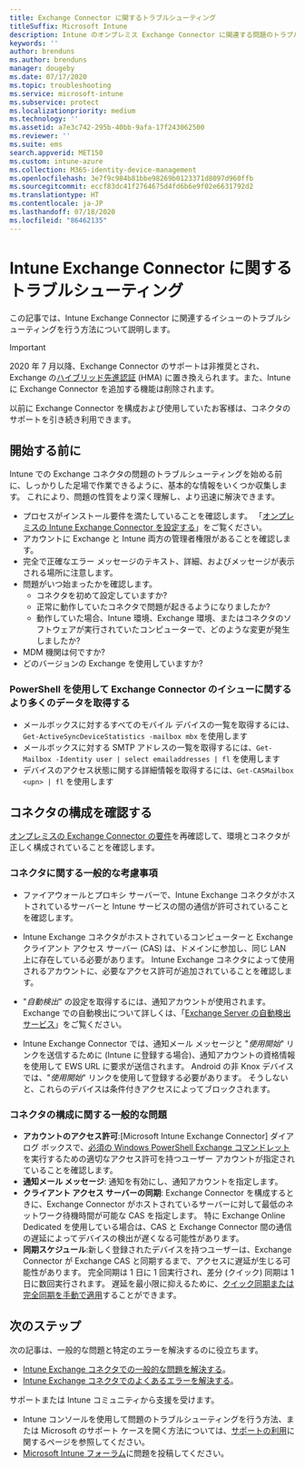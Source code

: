 ```yaml
---
title: Exchange Connector に関するトラブルシューティング
titleSuffix: Microsoft Intune
description: Intune のオンプレミス Exchange Connector に関連する問題のトラブルシューティングを行います。
keywords: ''
author: brenduns
ms.author: brenduns
manager: dougeby
ms.date: 07/17/2020
ms.topic: troubleshooting
ms.service: microsoft-intune
ms.subservice: protect
ms.localizationpriority: medium
ms.technology: ''
ms.assetid: a7e3c742-295b-40bb-9afa-17f243062500
ms.reviewer: ''
ms.suite: ems
search.appverid: MET150
ms.custom: intune-azure
ms.collection: M365-identity-device-management
ms.openlocfilehash: 3e7f9c984b81bbe98269b0123371d8097d960ffb
ms.sourcegitcommit: eccf83dc41f2764675d4fd6b6e9f02e6631792d2
ms.translationtype: HT
ms.contentlocale: ja-JP
ms.lasthandoff: 07/18/2020
ms.locfileid: "86462135"
---
```

# <a name="troubleshoot-the-intune-exchange-connector"></a>Intune Exchange Connector に関するトラブルシューティング

この記事では、Intune Exchange Connector に関連するイシューのトラブルシューティングを行う方法について説明します。

> [!IMPORTANT]
>
> 2020 年 7 月以降、Exchange Connector のサポートは非推奨とされ、Exchange の[ハイブリッド先進認証](https://docs.microsoft.com/office365/enterprise/hybrid-modern-auth-overview) (HMA) に置き換えられます。また、Intune に Exchange Connector を追加する機能は削除されます。
>
> 以前に Exchange Connector を構成および使用していたお客様は、コネクタのサポートを引き続き利用できます。


## <a name="before-you-start"></a>開始する前に

Intune での Exchange コネクタの問題のトラブルシューティングを始める前に、しっかりした足場で作業できるように、基本的な情報をいくつか収集します。 これにより、問題の性質をより深く理解し、より迅速に解決できます。

- プロセスがインストール要件を満たしていることを確認します。 「[オンプレミスの Intune Exchange Connector を設定する](exchange-connector-install.md)」をご覧ください。
- アカウントに Exchange と Intune 両方の管理者権限があることを確認します。
- 完全で正確なエラー メッセージのテキスト、詳細、およびメッセージが表示される場所に注意します。
- 問題がいつ始まったかを確認します。 
  - コネクタを初めて設定していますか? 
  - 正常に動作していたコネクタで問題が起きるようになりましたか?
  - 動作していた場合、Intune 環境、Exchange 環境、またはコネクタのソフトウェアが実行されていたコンピューターで、どのような変更が発生しましたか?
- MDM 機関は何ですか?
- どのバージョンの Exchange を使用していますか?

### <a name="use-powershell-to-get-more-data-on-exchange-connector-issues"></a>PowerShell を使用して Exchange Connector のイシューに関するより多くのデータを取得する

- メールボックスに対するすべてのモバイル デバイスの一覧を取得するには、`Get-ActiveSyncDeviceStatistics -mailbox mbx` を使用します
- メールボックスに対する SMTP アドレスの一覧を取得するには、`Get-Mailbox -Identity user | select emailaddresses | fl` を使用します
- デバイスのアクセス状態に関する詳細情報を取得するには、`Get-CASMailbox <upn> | fl` を使用します

## <a name="review-the-connector-configuration"></a>コネクタの構成を確認する

[オンプレミスの Exchange Connector の要件](exchange-connector-install.md#intune-exchange-connector-requirements)を再確認して、環境とコネクタが正しく構成されていることを確認します。 

### <a name="general-considerations-for-the-connector"></a>コネクタに関する一般的な考慮事項

- ファイアウォールとプロキシ サーバーで、Intune Exchange コネクタがホストされているサーバーと Intune サービスの間の通信が許可されていることを確認します。

- Intune Exchange コネクタがホストされているコンピューターと Exchange クライアント アクセス サーバー (CAS) は、ドメインに参加し、同じ LAN 上に存在している必要があります。 Intune Exchange コネクタによって使用されるアカウントに、必要なアクセス許可が追加されていることを確認します。

- "*自動検出*" の設定を取得するには、通知アカウントが使用されます。 Exchange での自動検出について詳しくは、「[Exchange Server の自動検出サービス](https://docs.microsoft.com/exchange/architecture/client-access/autodiscover?view=exchserver-2016)」をご覧ください。

- Intune Exchange Connector では、通知メール メッセージと "*使用開始*" リンクを送信するために (Intune に登録する場合)、通知アカウントの資格情報を使用して EWS URL に要求が送信されます。 Android の非 Knox デバイスでは、"*使用開始*" リンクを使用して登録する必要があります。 そうしないと、これらのデバイスは条件付きアクセスによってブロックされます。

### <a name="common-issues-for-connector-configurations"></a>コネクタの構成に関する一般的な問題

- **アカウントのアクセス許可**:[Microsoft Intune Exchange Connector] ダイアログ ボックスで、[必須の Windows PowerShell Exchange コマンドレット](exchange-connector-install.md#exchange-cmdlet-requirements)を実行するための適切なアクセス許可を持つユーザー アカウントが指定されていることを確認します。
- **通知メール メッセージ**: 通知を有効にし、通知アカウントを指定します。
- **クライアント アクセス サーバーの同期**: Exchange Connector を構成するときに、Exchange Connector がホストされているサーバーに対して最低のネットワーク待機時間が可能な CAS を指定します。 特に Exchange Online Dedicated を使用している場合は、CAS と Exchange Connector 間の通信の遅延によってデバイスの検出が遅くなる可能性があります。
- **同期スケジュール**:新しく登録されたデバイスを持つユーザーは、Exchange Connector が Exchange CAS と同期するまで、アクセスに遅延が生じる可能性があります。 完全同期は 1 日に 1 回実行され、差分 (クイック) 同期は 1 日に数回実行されます。 遅延を最小限に抑えるために、[クイック同期または完全同期を手動で適用](exchange-connector-install.md#manually-force-a-quick-sync-or-full-sync)することができます。

## <a name="next-steps"></a>次のステップ
次の記事は、一般的な問題と特定のエラーを解決するのに役立ちます。

- [Intune Exchange コネクタでの一般的な問題を解決する](troubleshoot-exchange-connector-common-problems.md)。
- [Intune Exchange コネクタでのよくあるエラーを解決する](troubleshoot-exchange-connector-common-errors.md)。

サポートまたは Intune コミュニティから支援を受けます。

- Intune コンソールを使用して問題のトラブルシューティングを行う方法、または Microsoft のサポート ケースを開く方法については、[サポートの利用](../fundamentals/get-support.md)に関するページを参照してください。 
- [Microsoft Intune フォーラム](https://social.technet.microsoft.com/Forums/en-US/home?forum=microsoftintuneprod)に問題を投稿してください。  
